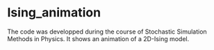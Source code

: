 # Ising_animation
The code was developped during the course of Stochastic Simulation Methods in Physics. It shows an animation of a 2D-Ising model.
